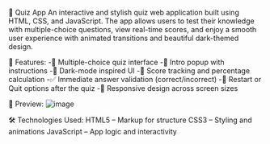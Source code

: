 🎯 Quiz App
An interactive and stylish quiz web application built using HTML, CSS, and JavaScript. The app allows users to test their knowledge with multiple-choice questions, view real-time scores, and enjoy a smooth user experience with animated transitions and beautiful dark-themed design.

🚀 Features:
-🧠 Multiple-choice quiz interface
-💬 Intro popup with instructions
-🌌 Dark-mode inspired UI
-🧮 Score tracking and percentage calculation
-✅ Immediate answer validation (correct/incorrect)
-🔄 Restart or Quit options after the quiz
-🎯 Responsive design across screen sizes

📸 Preview:
![image](https://github.com/user-attachments/assets/f6dfd69d-985b-4e2f-a47e-07c2e0b3c7f7)

🛠️ Technologies Used:
HTML5 – Markup for structure
CSS3 – Styling and animations
JavaScript – App logic and interactivity

